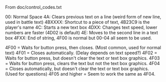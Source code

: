 From doc/control_codes.txt

00: Normal Space
4A: Clears previous text on a line (weird form of new line, used in battle text)
4BXXXX: Shortcut to a piece of text, 4B23C9 is the player's name
4C: Starts a new text box
4DXX: Changes text speed, lower numbers are faster (4D02 is default)
4E: Moves to the second line in a text box
4FXX: End of string, 4F00 is normal but 00-04 all seem to be used.

4F00 = Waits for button press, then closes. (Most common, used for normal text)
4F01 = Closes automatically. (Delay depends on text speed?)
4F02 = Waits for button press, but doesn't clear the text or text box graphics.
4F03 = Waits for button press, clears the text but not the text box graphics.
4F04 = Closes automatically, but doesn't clear the text or text box graphics. (Used for questions)
4F05 and higher = Seem to work the same as 4F04.
